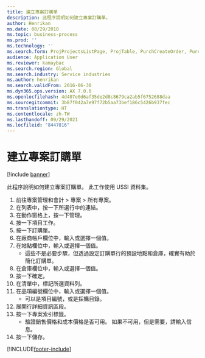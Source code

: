 ```yaml
---
title: 建立專案訂購單
description: 此程序說明如何建立專案訂購單。
author: Henrikan
ms.date: 08/29/2018
ms.topic: business-process
ms.prod: ''
ms.technology: ''
ms.search.form: ProjProjectsListPage, ProjTable, PurchCreateOrder, PurchTable, PurchTablePart, InventItemIdLookupPurchase
audience: Application User
ms.reviewer: kamaybac
ms.search.region: Global
ms.search.industry: Service industries
ms.author: henrikan
ms.search.validFrom: 2016-06-30
ms.dyn365.ops.version: AX 7.0.0
ms.openlocfilehash: 4d407e0d6af35de2d8c8679ca2ab5f6752688daa
ms.sourcegitcommit: 3b87f042a7e97f72b5aa73bef186c5426b937fec
ms.translationtype: HT
ms.contentlocale: zh-TW
ms.lasthandoff: 09/29/2021
ms.locfileid: "8447816"
---
```

# <a name="create-project-purchase-order"></a>建立專案訂購單

[!include [banner](../../includes/banner.md)]

此程序說明如何建立專案訂購單。 此工作使用 USSI 資料集。

1. 前往專案管理和會計 > 專案 > 所有專案。
2. 在列表中，按一下所選行中的連結。
3. 在動作窗格上，按一下管理。
4. 按一下項目工作。
5. 按一下訂購單。
6. 在廠商帳戶欄位中，輸入或選擇一個值。
7. 在站點欄位中，輸入或選擇一個值。
    * 這些不是必要步驟，但透過設定訂購單行的預設地點和倉庫，確實有助於簡化訂購單。  
8. 在倉庫欄位中，輸入或選擇一個值。
9. 按一下確定。
10. 在清單中，標記所選資料列。
11. 在品項編號欄位中，輸入或選擇一個值。
    * 可以是項目編號，或是採購目錄。  
12. 展開行詳細資訊區段。
13. 按一下專案索引標籤。
    * 驗證銷售價格和成本價格是否可用。 如果不可用，但是需要，請輸入信息。  
14. 按一下儲存。



[!INCLUDE[footer-include](../../../includes/footer-banner.md)]